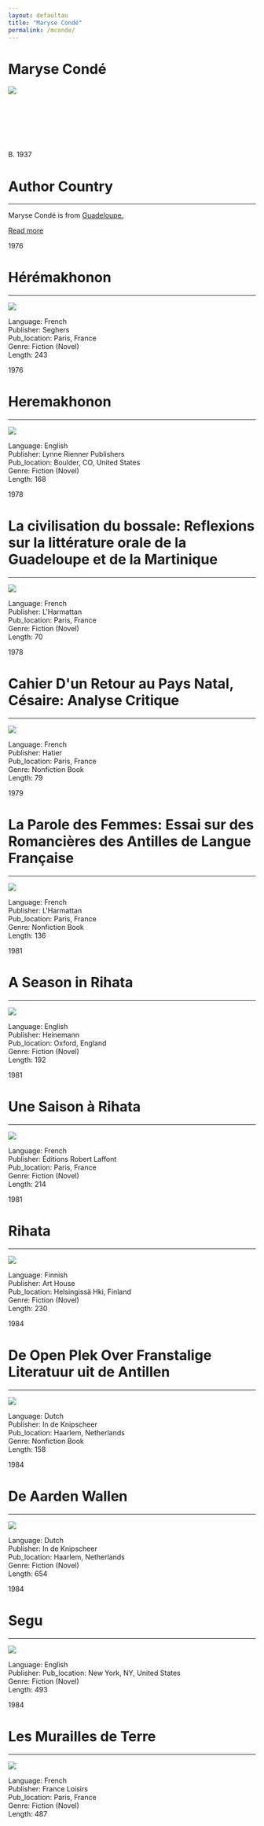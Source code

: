 ```yaml
---
layout: defaultau
title: "Maryse Condé"
permalink: /mconde/
---
```

<!-- partial:index.partial.html -->
<div class="content">
    <h1>Maryse Condé</h1>
    <div class="quote">
        <div><img src="https://static01.nyt.com/images/2020/05/17/books/review/17Torres-PRINT/Torres2-1-mediumSquareAt3X.jpg" class="logo"></div>
    </div>
    <div class="timeline">
        <div style="padding-bottom:100px;"></div>
        <div class="block">
            <div class="date right"><p class="right"> B. 1937 </p></div>
            <div class="dot"></div>
            <div class="left first">
            <div class="author_country">
                <h1>Author Country</h1><hr>
              <div class="aclocation"><p> Maryse Condé is from <a href="{{ site.baseurl }}/29">Guadeloupe.</a></p></div>
              <div class="acreadmore">  <a href="https://en.wikipedia.org/wiki/Maryse_Cond%C3%A9" target="_blank">Read more</a></div>
            </div>
            </div>
        </div>
        <div class="block">
            <div class="date left"><p class="left">1976</p></div>
            <div class="dot"></div>
            <div class="right">
                <h1>Hérémakhonon</h1><hr>
                <p><img src="https://m.media-amazon.com/images/I/31Vve0vXNAL._SY346_.jpg"></p>
                <p>
                Language: French<br/>
                Publisher: Seghers<br/>
                Pub_location: Paris, France<br/>
                Genre: Fiction (Novel)<br/>
                Length: 243<br/>                   </p>
            </div>
        </div>
       <div class="block">
            <div class="date left"><p class="left">1976</p></div>
            <div class="dot"></div>
            <div class="right">
                <h1>Heremakhonon</h1><hr>
                <p><img src="https://images-na.ssl-images-amazon.com/images/I/41uqElGcMBL._SX362_BO1,204,203,200_.jpg"></p>
                <p>
                Language: English<br/>
                Publisher: Lynne Rienner Publishers<br/>
                Pub_location: Boulder, CO, United States<br/>
                Genre: Fiction (Novel)<br/>
                Length: 168<br/>                   </p>
            </div>
        </div>
       <div class="block">
            <div class="date left"><p class="left">1978</p></div>
            <div class="dot"></div>
            <div class="right">
                <h1>La civilisation du bossale: Reflexions sur la littérature orale de la Guadeloupe et de la Martinique</h1><hr>
                <p><img src="https://images-na.ssl-images-amazon.com/images/I/51+V2T+APAL._SX311_BO1,204,203,200_.jpg"></p>
                <p>
                Language: French<br/>
                Publisher: L'Harmattan<br/>
                Pub_location: Paris, France<br/>
                Genre: Fiction (Novel)<br/>
                Length: 70<br/>                   </p>
            </div>
        </div>
       <div class="block">
            <div class="date left"><p class="left">1978</p></div>
            <div class="dot"></div>
            <div class="right">
                <h1>Cahier D'un Retour au Pays Natal, Césaire: Analyse Critique</h1><hr>
                <p><img src="https://m.media-amazon.com/images/I/41EYhk65AwL._SX300_BO1,204,203,200_.jpg"></p>
                <p>
                Language: French<br/>
                Publisher: Hatier<br/>
                Pub_location: Paris, France<br/>
                Genre: Nonfiction Book<br/>
                Length: 79<br/>                   </p>
            </div>
        </div>
<div class="block">
            <div class="date left"><p class="left">1979</p></div>
            <div class="dot"></div>
            <div class="right">
                <h1>La Parole des Femmes: Essai sur des Romancières des Antilles de Langue Française</h1><hr>
                <p><img src="https://images-na.ssl-images-amazon.com/images/I/41x5p-Z96cL._SX307_BO1,204,203,200_.jpg"></p>
                <p>
                Language: French<br/>
                Publisher: L'Harmattan<br/>
                Pub_location: Paris, France<br/>
                Genre: Nonfiction Book<br/>
                Length: 136<br/>                   </p>
            </div>
        </div>
       <div class="block">
            <div class="date left"><p class="left">1981</p></div>
            <div class="dot"></div>
            <div class="right">
                <h1>A Season in Rihata</h1><hr>
                <p><img src="https://coverart.oclc.org/ImageWebSvc/oclc/+-+621390268_140.jpg"></p>
                <p>
                Language: English<br/>
                Publisher: Heinemann<br/>
                Pub_location: Oxford, England<br/>
                Genre: Fiction (Novel)<br/>
                Length: 192<br/>                   </p>
            </div>
        </div>
       <div class="block">
            <div class="date left"><p class="left">1981</p></div>
            <div class="dot"></div>
            <div class="right">
                <h1>Une Saison à Rihata</h1><hr>
                <p><img src="https://m.media-amazon.com/images/I/41QJt-ozKSL._SX314_BO1,204,203,200_.jpg"></p>
                <p>
                Language: French<br/>
                Publisher: Éditions Robert Laffont<br/>
                Pub_location: Paris, France<br/>
                Genre: Fiction (Novel)<br/>
                Length: 214<br/>                   </p>
            </div>
        </div>
       <div class="block">
            <div class="date left"><p class="left">1981</p></div>
            <div class="dot"></div>
            <div class="right">
                <h1>Rihata</h1><hr>
                <p><img src="https://i.gr-assets.com/images/S/compressed.photo.goodreads.com/books/1540133546l/42407044.jpg"></p>
                <p>
                Language: Finnish<br/>
                Publisher: Art House<br/>
                Pub_location: Helsingissä Hki, Finland<br/>
                Genre: Fiction (Novel)<br/>
                Length: 230<br/>                   </p>
            </div>
        </div>
      <div class="block">
            <div class="date left"><p class="left">1984</p></div>
            <div class="dot"></div>
            <div class="right">
                <h1>De Open Plek Over Franstalige Literatuur uit de Antillen</h1><hr>
                <p><img src="https://v112.nbc.bibliotheek.nl/thumbnail?width=320&uri=http%3A%2F%2Fdata.bibliotheek.nl%2Fggc%2Fppn%2F154068985&no-cover-image=false&token=45688e6d"></p>
                <p>
                Language: Dutch<br/>
                Publisher: In de Knipscheer<br/>
                Pub_location: Haarlem, Netherlands<br/>
                Genre: Nonfiction Book<br/>
                Length: 158<br/>                   </p>
            </div>
        </div>
       <div class="block">
            <div class="date left"><p class="left">1984</p></div>
            <div class="dot"></div>
            <div class="right">
                <h1>De Aarden Wallen</h1><hr>
                <p><img src="https://m.media-amazon.com/images/I/51h4d-Q+WYL._SX307_BO1,204,203,200_.jpg"></p>
                <p>
                Language: Dutch<br/>
                Publisher: In de Knipscheer<br/>
                Pub_location: Haarlem, Netherlands<br/>
                Genre: Fiction (Novel)<br/>
                Length: 654<br/>                   </p>
            </div>
        </div>
       <div class="block">
            <div class="date left"><p class="left">1984</p></div>
            <div class="dot"></div>
            <div class="right">
                <h1>Segu</h1><hr>
                <p><img src="https://coverart.oclc.org/ImageWebSvc/oclc/+-+889278477_140.jpg"></p>
                <p>
                Language: English<br/>
                Publisher: <Ballantine Booksbr/>
                Pub_location: New York, NY, United States<br/>
                Genre: Fiction (Novel)<br/>
                Length: 493<br/>                   </p>
            </div>
        </div>
       <div class="block">
            <div class="date left"><p class="left">1984</p></div>
            <div class="dot"></div>
            <div class="right">
                <h1>Les Murailles de Terre</h1><hr>
                <p><img src="https://images-na.ssl-images-amazon.com/images/I/516S97XQ04L._SX210_.jpg"></p>
                <p>
                Language: French<br/>
                Publisher: France Loisirs<br/>
                Pub_location: Paris, France<br/>
                Genre: Fiction (Novel)<br/>
                Length: 487<br/>                   </p>
            </div>
        </div>
  <!-- partial -->
<script src='https://cdnjs.cloudflare.com/ajax/libs/jquery/3.1.1/jquery.min.js'></script><script  src="{{ site.baseurl }}/assets/js/authorscript.js"></script>